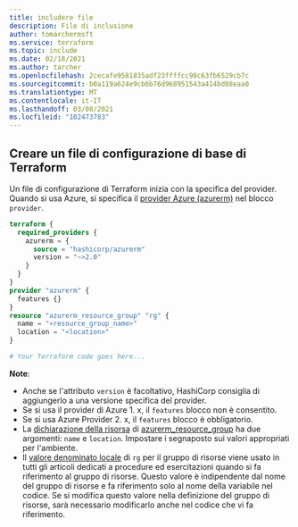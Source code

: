 ```yaml
---
title: includere file
description: File di inclusione
author: tomarchermsft
ms.service: terraform
ms.topic: include
ms.date: 02/18/2021
ms.author: tarcher
ms.openlocfilehash: 2cecafe9581835adf23ffffcc98c63fb6529cb7c
ms.sourcegitcommit: b0a119a624e9cb6b76d968951543a414bd08eaa0
ms.translationtype: MT
ms.contentlocale: it-IT
ms.lasthandoff: 03/08/2021
ms.locfileid: "102473783"
---
```

## <a name="create-a-base-terraform-configuration-file"></a>Creare un file di configurazione di base di Terraform

Un file di configurazione di Terraform inizia con la specifica del provider. Quando si usa Azure, si specifica il [provider Azure (azurerm)](https://www.terraform.io/docs/providers/azurerm/index.html) nel blocco `provider`.

```terraform
terraform {
  required_providers {
    azurerm = {
      source = "hashicorp/azurerm"
      version = "~>2.0"
    }
  }
}
provider "azurerm" {
  features {}
}
resource "azurerm_resource_group" "rg" {
  name = "<resource_group_name>"
  location = "<location>"
}

# Your Terraform code goes here...

```

**Note**:

- Anche se l'attributo `version` è facoltativo, HashiCorp consiglia di aggiungerlo a una versione specifica del provider. 
- Se si usa il provider di Azure 1. x, il `features` blocco non è consentito.
- Se si usa Azure Provider 2. x, il `features` blocco è obbligatorio.
- La [dichiarazione della risorsa](https://www.terraform.io/docs/configuration/resources.html) di [azurerm_resource_group](https://www.terraform.io/docs/providers/azurerm/r/resource_group.html) ha due argomenti: `name` e `location`. Impostare i segnaposto sui valori appropriati per l'ambiente.
- Il [valore denominato locale](https://www.terraform.io/docs/configuration/expressions.html#references-to-named-values) di `rg` per il gruppo di risorse viene usato in tutti gli articoli dedicati a procedure ed esercitazioni quando si fa riferimento al gruppo di risorse. Questo valore è indipendente dal nome del gruppo di risorse e fa riferimento solo al nome della variabile nel codice. Se si modifica questo valore nella definizione del gruppo di risorse, sarà necessario modificarlo anche nel codice che vi fa riferimento.
